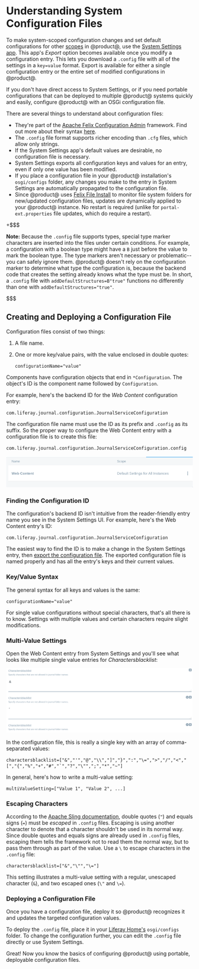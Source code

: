 # Understanding System Configuration Files [](id=understanding-system-configuration-files)

To make system-scoped configuration changes and set default configurations for 
other 
[scopes](/discover/portal/-/knowledge_base/7-0/configuring-liferay#configuration-scope) 
in @product@, use the 
[System Settings app](/discover/portal/-/knowledge_base/7-0/system-settings). 
This app's *Export* option becomes available once you modify a configuration 
entry. This lets you download a `.config` file with all of the settings in a 
`key=value` format. Export is available for either a single configuration entry 
or the entire set of modified configurations in @product@. 

If you don't have direct access to System Settings, or if you need portable
configurations that can be deployed to multiple @product@ systems quickly and
easily, configure @product@ with an OSGi configuration file. 

There are several things to understand about configuration files: 

-   They're part of the
    [Apache Felix Configuration Admin](http://felix.apache.org/documentation/subprojects/apache-felix-config-admin.html)
    framework. Find out more about their syntax
    [here](https://sling.apache.org/documentation/bundles/configuration-installer-factory.html#configuration-files-config). 
-   The `.config` file format supports richer encoding than `.cfg` files, which 
    allow only strings. 
-   If the System Settings app's default values are desirable, no configuration
    file is necessary. 
-   System Settings exports all configuration keys and values for an entry,
    even if only one value has been modified. 
-   If you place a configuration file in your @product@ installation's 
    `osgi/configs` folder, any changes you make to the entry in System Settings
    are automatically propagated to the configuration file. 
-   Since @product@ uses
	[Felix File Install](http://felix.apache.org/documentation/subprojects/apache-felix-file-install.html)
	to monitor file system folders for new/updated configuration files, updates
	are dynamically applied to your @product@ instance. No restart is required
	(unlike for `portal-ext.properties` file updates, which do require a
	restart).

+$$$

**Note:** Because the `.config` file supports types, special type marker 
characters are inserted into the files under certain conditions. For example, a
configuration with a boolean type might have a `B` just before the value to mark
the boolean type. The type markers aren't necessary or problematic--you can 
safely ignore them. @product@ doesn't rely on the configuration marker to 
determine what type the configuration is, because the backend code that creates 
the setting already knows what the type must be. In short, a `.config` file with 
`addDefaultStructures=B"true"` functions no differently than one with 
`addDefaultStructures="true"`. 

$$$

## Creating and Deploying a Configuration File [](id=creating-and-deploying-a-configuration-file)

Configuration files consist of two things: 

1.  A file name. 
2.  One or more key/value pairs, with the value enclosed in double quotes: 

        configurationName="value"

Components have configuration objects that end in `*Configuration`. The object's 
ID is the component name followed by `Configuration`. 

For example, here's the backend ID for the *Web Content* configuration entry:
    
    com.liferay.journal.configuration.JournalServiceConfiguration

The configuration file name must use the ID as its prefix and `.config` as its 
suffix. So the proper way to configure the Web Content entry with a 
configuration file is to create this file: 

    com.liferay.journal.configuration.JournalServiceConfiguration.config

![Figure 1: The Web Content System Settings entry has the backend ID `com.liferay.journal.configuration.JournalServiceConfiguration`.](../../../images/config-web-content-entry.png)

### Finding the Configuration ID [](id=finding-the-configuration-id)

The configuration's backend ID isn't intuitive from the reader-friendly entry 
name you see in the System Settings UI. For example, here's the Web Content 
entry's ID: 

    com.liferay.journal.configuration.JournalServiceConfiguration

The easiest way to find the ID is to make a change in the System Settings entry, 
then 
[export the configuration file](/discover/portal/-/knowledge_base/7-0/system-settings#exporting-and-importing-configurations). 
The exported configuration file is named properly and has all the entry's keys
and their current values. 

### Key/Value Syntax [](id=key-value-syntax)

The general syntax for all keys and values is the same: 

    configurationName="value"

For single value configurations without special characters, that's all there is
to know. Settings with multiple values and certain characters require slight
modifications. 

### Multi-Value Settings [](id=multi-value-settings)

Open the Web Content entry from System Settings and you'll see what looks like
multiple single value entries for *Charactersblacklist*: 

![Figure 2: The Web Content System Settings entry has many *Charactersblacklist* fields.](../../../images/config-web-content-blacklist.png)

In the configuration file, this is really a single key with an array of 
comma-separated values: 

    charactersblacklist=["&","'","@","\\","]","}",":","\=",">","/","<","[","{","%","+","#","`","?","\"",";","*","~"]

In general, here's how to write a multi-value setting: 

    multiValueSetting=["Value 1", "Value 2", ...]

### Escaping Characters [](id=escaping-characters)

According to the 
[Apache Sling documentation](https://sling.apache.org/documentation/bundles/configuration-installer-factory.html#configuration-files-config), 
double quotes (`"`) and equals signs (`=`) must be *escaped* in `.config` files. 
Escaping is using another character to denote that a character shouldn't be used 
in its normal way. Since double quotes and equals signs are already used in 
`.config` files, escaping them tells the framework not to read them the normal 
way, but to pass them through as part of the value. Use a `\` to escape 
characters in the `.config` file: 

    charactersblacklist=["&","\"","\="]

This setting illustrates a multi-value setting with a regular, unescaped 
character (`&`), and two escaped ones (`\"` and `\=`). 

### Deploying a Configuration File [](id=deploying-a-configuration-file)

Once you have a configuration file, deploy it so @product@ recognizes it and 
updates the targeted configuration values. 

To deploy the `.config` file, place it in your 
[Liferay Home's](/discover/deployment/-/knowledge_base/7-0/installing-liferay-portal#liferay-home) 
`osgi/configs` folder. To change the configuration further, you can edit the 
`.config` file directly or use System Settings. 

Great! Now you know the basics of configuring @product@ using portable, 
deployable configuration files. 
